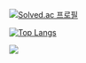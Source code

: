 [![Solved.ac
프로필](http://mazassumnida.wtf/api/v2/generate_badge?boj=dnjs0236)](https://solved.ac/dnjs0236) 

[![Top Langs](https://github-readme-stats.vercel.app/api/top-langs/?username=Wish-baek)](https://github.com/Wish-baek/github-readme-stats)

 <img src="http://mazandi.herokuapp.com/api?handle={dnjs0236}&theme=warm"/>
<!--
**Wish-baek/Wish-baek** is a ✨ _special_ ✨ repository because its `README.md` (this file) appears on your GitHub profile.

Here are some ideas to get you started:

- 🔭 I’m currently working on ...
- 🌱 I’m currently learning ...
- 👯 I’m looking to collaborate on ...
- 🤔 I’m looking for help with ...
- 💬 Ask me about ...
- 📫 How to reach me: ...
- 😄 Pronouns: ...
- ⚡ Fun fact: ...
-->

